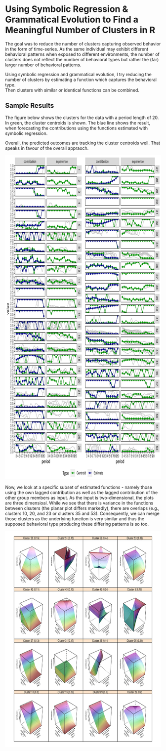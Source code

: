 # Using Symbolic Regression & Grammatical Evolution to Find a Meaningful Number of Clusters in R

The goal was to reduce the number of clusters capturing observed behavior in the form of time-series.
As the same individual may exhibit different behavioral patterns when exposed to different environments,
the number of clusters does not reflect the number of behavioral types but rather the (far) larger number of behavioral patterns.

Using symbolic regression and grammatical evolution, I try reducing the number of clusters by estimating a function which captures the behavioral type.<br>
Then clusters with similar or identical functions can be combined.

## Sample Results
The figure below shows the clusters for the data with a period length of 20. In green, the cluster centroids is shown.
The blue line shows the result, when forecasting the contributions using the functions estimated with symbolic regression.

Overall, the predicted outcomes are tracking the cluster centroids well. That speaks in favour of the overall appraoch.
<p float="left">
<img src="https://github.com/mhschubert/Portfolio/blob/main/symbolic-regression/figures/estimated_by_time_20-1.jpg" width="750" height="1050"/>
</p>

Now, we look at a specific subset of estimated functions - namely those using the own lagged contribution as well as the lagged contribution of the other group members as input.
As the input is two-dimensional, the plots are three dimensioal.
While we see that there is variance in the functions between clsuters (the planar plot differs markedly), there are overlaps (e.g., clusters 10, 20, and 23 or clusters 35 and 53).
Consequently, we can merge those clusters as the underlying funciton is very similar and thus the supposed behavioral type producing these differing patterns is so too.
<p float="left">
<img src="https://github.com/mhschubert/Portfolio/blob/main/symbolic-regression/figures/20_periods_others_own_1-1.jpg" width="700" height="700"/>
</p>
